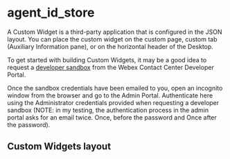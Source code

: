 # agent_id_store
A Custom Widget is a third-party application that is configured in the JSON layout. You can place the custom widget on the custom page, custom tab (Auxiliary Information pane), or on the horizontal header of the Desktop.

To get started with building Custom Widgets, it may be a good idea to request a [developer sandbox]() from the Webex Contact Center Developer Portal.

Once the sandbox credentials have been emailed to you, open an incognito window from the browser and go to the Admin Portal. Authenticate here using the Administrator credentials provided when requesting a developer sandbox (NOTE: in my testing, the authentication process in the admin portal asks for an email twice. Once, before the password and Once after the password).

## Custom Widgets layout

